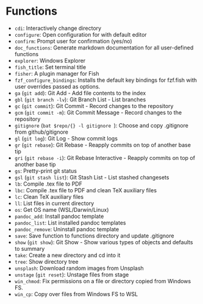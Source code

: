# Functions

- `cdi`: Interactively change directory
- `configure`: Open configuration for with default editor
- `confirm`: Prompt user for confirmation (yes/no)
- `doc_functions`: Generate markdown documentation for all user-defined functions
- `explorer`: Windows Explorer
- `fish_title`: Set terminal title
- `fisher`: A plugin manager for Fish
- `fzf_configure_bindings`: Installs the default key bindings for fzf.fish with user overrides passed as options.
- `ga` (`git add`): Git Add - Add file contents to the index
- `gbl` (`git branch -lv`): Git Branch List - List branches
- `gc` (`git commit`): Git Commit - Record changes to the repository
- `gcm` (`git commit -m`): Git Commit Message - Record changes to the repository
- `gitignore` (`bat $repo/{} -l gitignore `): Choose and copy .gitignore from github/gitignore
- `gl` (`git log`): Git Log - Show commit logs
- `gr` (`git rebase`): Git Rebase - Reapply commits on top of another base tip
- `gri` (`git rebase -i`): Git Rebase Interactive - Reapply commits on top of another base tip
- `gs`: Pretty-print git status
- `gsl` (`git stash list`): Git Stash List - List stashed changesets
- `lb`: Compile .tex file to PDF
- `lbc`: Compile .tex file to PDF and clean TeX auxiliary files
- `lc`: Clean TeX auxiliary files
- `ll`: List files in current directory
- `os`: Get OS name (WSL/Darwin/Linux)
- `pandoc_add`: Install pandoc template
- `pandoc_list`: List installed pandoc templates
- `pandoc_remove`: Uninstall pandoc template
- `save`: Save function to functions directory and update .gitignore
- `show` (`git show`): Git Show - Show various types of objects and defaults to summary
- `take`: Create a new directory and cd into it
- `tree`: Show directory tree
- `unsplash`: Download random images from Unsplash
- `unstage` (`git reset`): Unstage files from stage
- `win_chmod`: Fix permissions on a file or directory copied from Windows FS.
- `win_cp`: Copy over files from Windows FS to WSL
